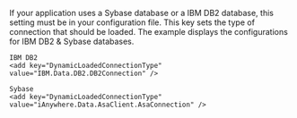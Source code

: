 <properties date="2016-05-11"
SortOrder="82"
/>

If your application uses  a Sybase database or a  IBM DB2 database, this setting must be in your configuration file. This key sets the type of connection that should be loaded. The example displays the configurations for IBM DB2 & Sybase databases.

```
IBM DB2
<add key="DynamicLoadedConnectionType"
value="IBM.Data.DB2.DB2Connection" />
 
Sybase
<add key="DynamicLoadedConnectionType"
value="iAnywhere.Data.AsaClient.AsaConnection" />
```
